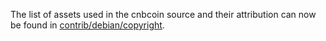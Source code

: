 The list of assets used in the cnbcoin source and their attribution can now be found in [contrib/debian/copyright](../contrib/debian/copyright).
